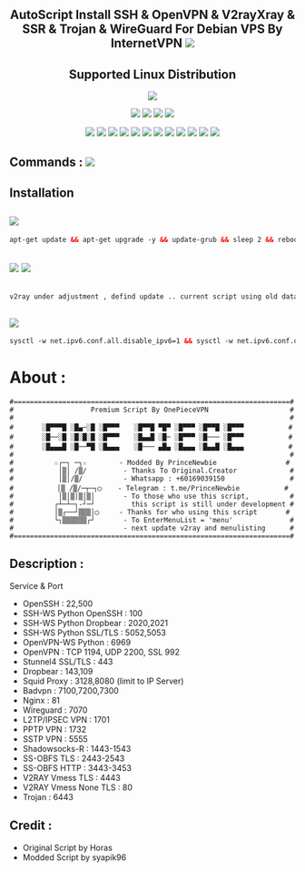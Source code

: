<h2 align="center">AutoScript Install SSH & OpenVPN & V2rayXray & SSR & Trojan & WireGuard For Debian VPS By InternetVPN <img src="https://img.shields.io/badge/Version-2.0.4-blue.svg"></h2>


<h2 align="center"> Supported Linux Distribution</h2>
<p align="center"><img src="https://d33wubrfki0l68.cloudfront.net/5911c43be3b1da526ed609e9c55783d9d0f6b066/9858b/assets/img/debian-ubuntu-hover.png"></p> 
<p align="center"><img src="https://img.shields.io/static/v1?style=for-the-badge&logo=debian&label=Debian%209&message=Stretch&color=red"> <img src="https://img.shields.io/static/v1?style=for-the-badge&logo=debian&label=Debian%2010&message=Buster&color=red"> <img src="https://img.shields.io/static/v1?style=for-the-badge&logo=ubuntu&label=Ubuntu%2018&message=18.04 LTS&color=red"> <img src="https://img.shields.io/static/v1?style=for-the-badge&logo=ubuntu&label=Ubuntu%2020&message=20.04 LTS&color=red"></p>

<p align="center"><img src="https://img.shields.io/badge/Service-OpenSSH-success.svg">  <img src="https://img.shields.io/badge/Service-Dropbear-success.svg">  <img src="https://img.shields.io/badge/Service-BadVPN-success.svg">  <img src="https://img.shields.io/badge/Service-Stunnel-success.svg">  <img src="https://img.shields.io/badge/Service-OpenVPN-success.svg">  <img src="https://img.shields.io/badge/Service-Squid3-success.svg">  <img   src="https://img.shields.io/badge/Service-Webmin-success.svg">  <img src="https://img.shields.io/badge/Service-Privoxy-green.svg">   <img
src="https://img.shields.io/badge/Service-V2ray-success.svg">  <img src= "https://img.shields.io/badge/Service-SSR-success.svg">  <img src="https://img.shields.io/badge/Service-Trojan-success.svg">  <img src="https://img.shields.io/badge/Service-WireGuard-success.svg">

## Commands : <img src="https://img.shields.io/static/v1?style=for-the-badge&logo=powershell&label=Shell&message=Bash%20Script&color=lightgray">


## Installation 

##   <img src="https://img.shields.io/badge/Service-Update%20Dulu-green"> 
  ```html
apt-get update && apt-get upgrade -y && update-grub && sleep 2 && reboot
  ```
##  <img src="https://img.shields.io/badge/Install Semua-VPN%20Batch-green"> <img src="https://img.shields.io/badge/Service-V2ray%20Under%20Adjustment-red">
  
  ```html

v2ray under adjustment , defind update .. current script using old databased  ...
  ```
##    <img src="https://img.shields.io/badge/Install%20Hanya-SSH%2FSSH%20SSL(Stunnel)%20SSH--WS%20Python%20BadVPN--UDPGW-green">
	 
   ```html
sysctl -w net.ipv6.conf.all.disable_ipv6=1 && sysctl -w net.ipv6.conf.default.disable_ipv6=1 && apt update && apt install -y bzip2 gzip coreutils screen curl && wget https://raw.githubusercontent.com/syapik96/aws/main/install/sshonly.sh && chmod +x sshonly.sh && sed -i -e 's/\r$//' sshonly.sh && screen -S sshonly ./sshonly.sh
  ```
 
# About :
	#====================================================================#     
	#                   Premium Script By OnePieceVPN                    #
	#                                                                    #
	#       ░█▀▀▀█ ░█▄─░█ ░█▀▀▀ 　 ░█▀▀█ ▀█▀ ░█▀▀▀ ░█▀▀█ ░█▀▀▀           #
	#       ░█──░█ ░█░█░█ ░█▀▀▀ 　 ░█▄▄█ ░█─ ░█▀▀▀ ░█─── ░█▀▀▀           #
	#       ░█▄▄▄█ ░█──▀█ ░█▄▄▄ 　 ░█─── ▄█▄ ░█▄▄▄ ░█▄▄█ ░█▄▄▄           #
	#                                                                    #
	#          ☆┌─┐ ─┐☆        - Modded By PrinceNewbie                 #
	#           │▒│ /▒/         - Thanks To Original.Creator             #
	#           │▒│/▒/          - Whatsapp : +60169039150                #
	#         　│▒ /▒/─┬─┐◯    - Telegram : t.me/PrinceNewbie           #
	#           │▒│▒|▒│▒│       - To those who use this script,          #
	#          ┌┴─┴─┐-┘─┘         this script is still under development #
	#          │▒┌──┘▒▒▒│◯     - Thanks for who using this script       #
	#          └┐▒▒▒▒▒▒┌┘       - To EnterMenuList = 'menu'              #
	#                           - next update v2ray and menulisting      #
	#====================================================================#
	
## Description :

  Service & Port

- OpenSSH                  : 22,500
- SSH-WS Python OpenSSH    : 100
- SSH-WS Python Dropbear   : 2020,2021
- SSH-WS Python SSL/TLS    : 5052,5053
- OpenVPN-WS Python        : 6969
- OpenVPN                  : TCP 1194, UDP 2200, SSL 992
- Stunnel4 SSL/TLS         : 443
- Dropbear                 : 143,109
- Squid Proxy              : 3128,8080 (limit to IP Server)
- Badvpn                   : 7100,7200,7300
- Nginx                    : 81
- Wireguard                : 7070
- L2TP/IPSEC VPN           : 1701
- PPTP VPN                 : 1732
- SSTP VPN                 : 5555
- Shadowsocks-R            : 1443-1543
- SS-OBFS TLS              : 2443-2543
- SS-OBFS HTTP             : 3443-3453
- V2RAY Vmess TLS          : 4443
- V2RAY Vmess None TLS     : 80
- Trojan                   : 6443

  
  

## Credit :
  
*   Original Script by  Horas
*   Modded Script by    syapik96

